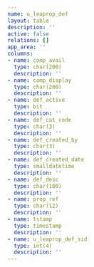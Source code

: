 ```yaml
---
name: u_leaprop_def
layout: table
description: ''
active: false
relations: []
app_area: ''
columns:
- name: comp_avail
  type: char(200)
  description: ''
- name: comp_display
  type: char(200)
  description: ''
- name: def_active
  type: bit
  description: ''
- name: def_cat_code
  type: char(3)
  description: ''
- name: def_created_by
  type: char(3)
  description: ''
- name: def_created_date
  type: smalldatetime
  description: ''
- name: def_desc
  type: char(100)
  description: ''
- name: prop_ref
  type: char(12)
  description: ''
- name: tstamp
  type: timestamp
  description: ''
- name: u_leaprop_def_sid
  type: int(4)
  description: ''
---
```


